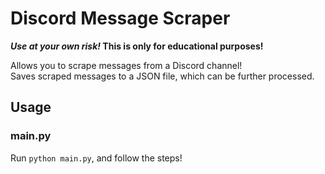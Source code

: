# Discord Message Scraper

**_Use at your own risk!_ This is only for educational purposes!**

Allows you to scrape messages from a Discord channel!  
Saves scraped messages to a JSON file, which can be further processed.

## Usage
### main.py
Run `python main.py`, and follow the steps!
